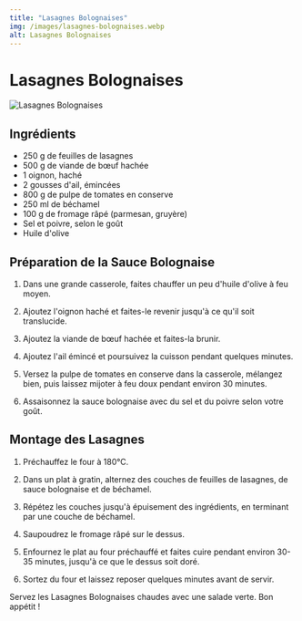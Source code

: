 ```yaml
---
title: "Lasagnes Bolognaises"
img: /images/lasagnes-bolognaises.webp
alt: Lasagnes Bolognaises
---
```


# Lasagnes Bolognaises

![Lasagnes Bolognaises](/images/lasagnes-aux-bolognaises.webp)

## Ingrédients

- 250 g de feuilles de lasagnes
- 500 g de viande de bœuf hachée
- 1 oignon, haché
- 2 gousses d'ail, émincées
- 800 g de pulpe de tomates en conserve
- 250 ml de béchamel
- 100 g de fromage râpé (parmesan, gruyère)
- Sel et poivre, selon le goût
- Huile d'olive

## Préparation de la Sauce Bolognaise

1. Dans une grande casserole, faites chauffer un peu d'huile d'olive à feu moyen.

2. Ajoutez l'oignon haché et faites-le revenir jusqu'à ce qu'il soit translucide.

3. Ajoutez la viande de bœuf hachée et faites-la brunir.

4. Ajoutez l'ail émincé et poursuivez la cuisson pendant quelques minutes.

5. Versez la pulpe de tomates en conserve dans la casserole, mélangez bien, puis laissez mijoter à feu doux pendant environ 30 minutes.

6. Assaisonnez la sauce bolognaise avec du sel et du poivre selon votre goût.

## Montage des Lasagnes

1. Préchauffez le four à 180°C.

2. Dans un plat à gratin, alternez des couches de feuilles de lasagnes, de sauce bolognaise et de béchamel.

3. Répétez les couches jusqu'à épuisement des ingrédients, en terminant par une couche de béchamel.

4. Saupoudrez le fromage râpé sur le dessus.

5. Enfournez le plat au four préchauffé et faites cuire pendant environ 30-35 minutes, jusqu'à ce que le dessus soit doré.

6. Sortez du four et laissez reposer quelques minutes avant de servir.

Servez les Lasagnes Bolognaises chaudes avec une salade verte. Bon appétit !
